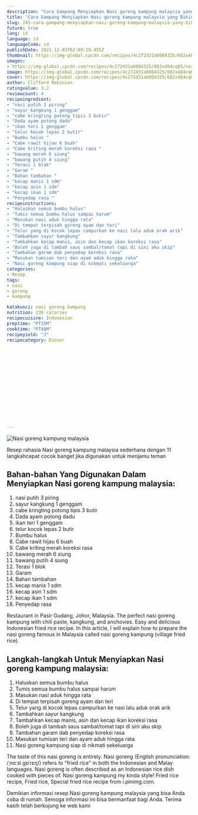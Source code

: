 ```yaml
---
description: "Cara Gampang Menyiapkan Nasi goreng kampung malaysia yang Bikin Ngiler"
title: "Cara Gampang Menyiapkan Nasi goreng kampung malaysia yang Bikin Ngiler"
slug: 745-cara-gampang-menyiapkan-nasi-goreng-kampung-malaysia-yang-bikin-ngiler
future: true
lang: id
language: id
languageCode: id
publishDate: 2021-12-03T02:09:19.455Z 
thumbnail: https://img-global.cpcdn.com/recipes/4c272d31a6084325/682x484cq65/nasi-goreng-kampung-malaysia-foto-resep-utama.webp
images:
- https://img-global.cpcdn.com/recipes/4c272d31a6084325/682x484cq65/nasi-goreng-kampung-malaysia-foto-resep-utama.webp
image: https://img-global.cpcdn.com/recipes/4c272d31a6084325/682x484cq65/nasi-goreng-kampung-malaysia-foto-resep-utama.webp
cover: https://img-global.cpcdn.com/recipes/4c272d31a6084325/682x484cq65/nasi-goreng-kampung-malaysia-foto-resep-utama.webp
author: Clifford Robinson
ratingvalue: 3.2
reviewcount: 4
recipeingredient:
- "nasi putih 3 piring"
- "sayur kangkung 1 genggam"
- "cabe kringting potong tipis 3 butir"
- "Dada ayam potong dadu"
- "ikan teri 1 genggam"
- "telur kocok lepas 2 butir"
- "Bumbu halus "
- "Cabe rawit hijau 6 buah"
- "Cabe kriting merah koreksi rasa "
- "bawang merah 6 siung"
- "bawang putih 4 siung"
- "Terasi 1 blok"
- "Garam "
- "Bahan tambahan "
- "kecap manis 1 sdm"
- "kecap asin 1 sdm"
- "kecap ikan 1 sdm"
- "Penyedap rasa "
recipeinstructions:
- "Haluskan semua bumbu halus"
- "Tumis semua bumbu halus sampai harum"
- "Masukan nasi aduk hingga rata"
- "Di tempat terpisah goreng ayam dan teri"
- "Telur yang di kocok lepas campurkan ke nasi lalu aduk orak arik"
- "Tambahkan sayur kangkung"
- "Tambahkan kecap manis, asin dan kecap ikan koreksi rasa"
- "Boleh juga di tambah saus sambal/tomat tapi di sini aku skip"
- "Tambahan garam dab penyedap koreksi rasa"
- "Masukan tumisan teri dan ayam aduk hingga rata"
- "Nasi goreng kampung siap di nikmati sekeluarga"
categories:
- Resep
tags:
- nasi
- goreng
- kampung

katakunci: nasi goreng kampung 
nutrition: 239 calories
recipecuisine: Indonesian
preptime: "PT15M"
cooktime: "PT48M"
recipeyield: "3"
recipecategory: Dinner


     
    
    
    
    
    
    
    
    
    
    
      
    
---
```



![Nasi goreng kampung malaysia](https://img-global.cpcdn.com/recipes/4c272d31a6084325/682x484cq65/nasi-goreng-kampung-malaysia-foto-resep-utama.webp)

Resep rahasia Nasi goreng kampung malaysia  sederhana dengan 11 langkahcepat cocok banget jika digunakan untuk menjamu teman

<!--inarticleads1-->

## Bahan-bahan Yang Digunakan Dalam Menyiapkan Nasi goreng kampung malaysia:

1. nasi putih 3 piring
1. sayur kangkung 1 genggam
1. cabe kringting potong tipis 3 butir
1. Dada ayam potong dadu
1. ikan teri 1 genggam
1. telur kocok lepas 2 butir
1. Bumbu halus 
1. Cabe rawit hijau 6 buah
1. Cabe kriting merah koreksi rasa 
1. bawang merah 6 siung
1. bawang putih 4 siung
1. Terasi 1 blok
1. Garam 
1. Bahan tambahan 
1. kecap manis 1 sdm
1. kecap asin 1 sdm
1. kecap ikan 1 sdm
1. Penyedap rasa 

Restaurant in Pasir Gudang, Johor, Malaysia. The perfect nasi goreng kampung with chili paste, kangkung, and anchovies. Easy and delicious Indonesian fried rice recipe. In this article, I will explain how to prepare the nasi goreng famous in Malaysia called nasi goreng kampung (village fried rice). 

<!--inarticleads2-->

## Langkah-langkah Untuk Menyiapkan Nasi goreng kampung malaysia:

1. Haluskan semua bumbu halus
1. Tumis semua bumbu halus sampai harum
1. Masukan nasi aduk hingga rata
1. Di tempat terpisah goreng ayam dan teri
1. Telur yang di kocok lepas campurkan ke nasi lalu aduk orak arik
1. Tambahkan sayur kangkung
1. Tambahkan kecap manis, asin dan kecap ikan koreksi rasa
1. Boleh juga di tambah saus sambal/tomat tapi di sini aku skip
1. Tambahan garam dab penyedap koreksi rasa
1. Masukan tumisan teri dan ayam aduk hingga rata
1. Nasi goreng kampung siap di nikmati sekeluarga


The taste of this nasi goreng is entirely. Nasi goreng (English pronunciation: /ˌnɑːsi ɡɒˈrɛŋ/) refers to &#34;fried rice&#34; in both the Indonesian and Malay languages. Nasi goreng is often described as an Indonesian rice dish cooked with pieces of. Nasi goreng kampung my kinda style! Fried rice recipe, Fried rice, Special fried rice recipe from i.pinimg.com. 

Demikian informasi  resep Nasi goreng kampung malaysia   yang bisa Anda coba di rumah. Semoga informasi ini bisa bermanfaat bagi Anda. Terima kasih telah berkujung ke web kami
